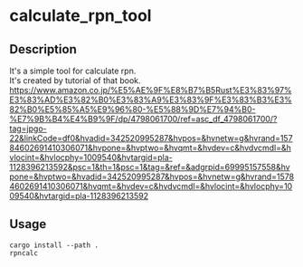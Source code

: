 # calculate_rpn_tool


## Description
It's a simple tool for calculate rpn.  
It's created by tutorial of that book.  
https://www.amazon.co.jp/%E5%AE%9F%E8%B7%B5Rust%E3%83%97%E3%83%AD%E3%82%B0%E3%83%A9%E3%83%9F%E3%83%B3%E3%82%B0%E5%85%A5%E9%96%80-%E5%88%9D%E7%94%B0-%E7%9B%B4%E4%B9%9F/dp/4798061700/ref=asc_df_4798061700/?tag=jpgo-22&linkCode=df0&hvadid=342520995287&hvpos=&hvnetw=g&hvrand=15784602691410306071&hvpone=&hvptwo=&hvqmt=&hvdev=c&hvdvcmdl=&hvlocint=&hvlocphy=1009540&hvtargid=pla-1128396213592&psc=1&th=1&psc=1&tag=&ref=&adgrpid=69995157558&hvpone=&hvptwo=&hvadid=342520995287&hvpos=&hvnetw=g&hvrand=15784602691410306071&hvqmt=&hvdev=c&hvdvcmdl=&hvlocint=&hvlocphy=1009540&hvtargid=pla-1128396213592

## Usage
```
cargo install --path .
rpncalc
```

